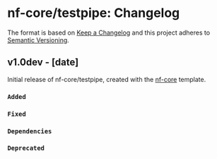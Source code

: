 # nf-core/testpipe: Changelog

The format is based on [Keep a Changelog](https://keepachangelog.com/en/1.0.0/)
and this project adheres to [Semantic Versioning](https://semver.org/spec/v2.0.0.html).

## v1.0dev - [date]

Initial release of nf-core/testpipe, created with the [nf-core](https://nf-co.re/) template.

### `Added`

### `Fixed`

### `Dependencies`

### `Deprecated`
